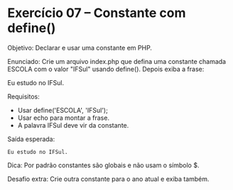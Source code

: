 # Exercício 07 – Constante com define()

Objetivo: Declarar e usar uma constante em PHP.

Enunciado:
Crie um arquivo index.php que defina uma constante chamada ESCOLA com o valor "IFSul" usando define().
Depois exiba a frase:

Eu estudo no IFSul.

Requisitos:
- Usar define('ESCOLA', 'IFSul');
- Usar echo para montar a frase.
- A palavra IFSul deve vir da constante.

Saída esperada:
```
Eu estudo no IFSul.
```

Dica: Por padrão constantes são globais e não usam o símbolo $.

Desafio extra: Crie outra constante para o ano atual e exiba também.

